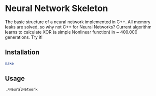 # Neural Network Skeleton

The basic structure of a neural network implemented in C++. All memory leaks are solved, so why not C++ for Neural Networks?
Current algorithm learns to calculate XOR (a simple Nonlinear function) in \~ 400.000 generations. Try it!

## Installation

```bash
make
```

## Usage

```bash
./NeuralNetwork
```